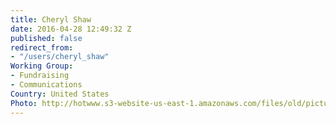 ```yaml
---
title: Cheryl Shaw
date: 2016-04-28 12:49:32 Z
published: false
redirect_from:
- "/users/cheryl_shaw"
Working Group:
- Fundraising
- Communications
Country: United States
Photo: http://hotwww.s3-website-us-east-1.amazonaws.com/files/old/pictures/picture-330-1461967767.jpg
---
```


